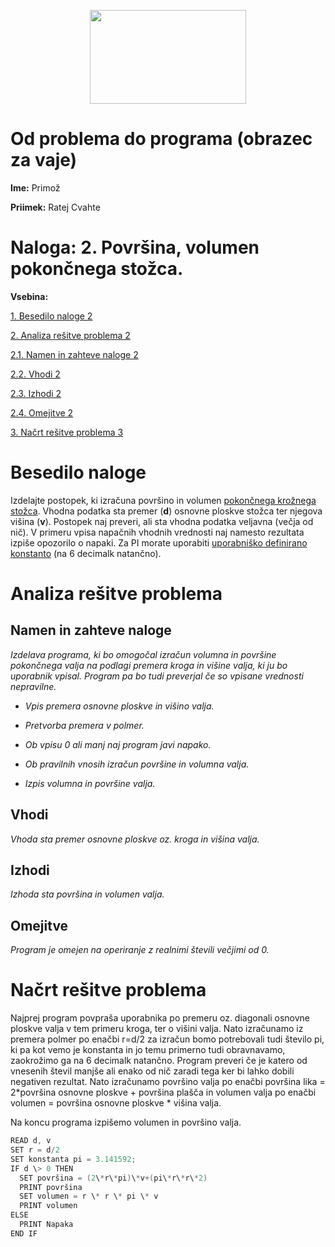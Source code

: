 
<p align="center">
  <img width="250" height="150" src="media/9df5055488fae6703a7a88747656d4ee.png" />
</p>

# Od problema do programa (obrazec za vaje)

**Ime:** Primož

**Priimek:** Ratej Cvahte

# **Naloga:** 2. Površina, volumen pokončnega stožca.

**Vsebina:**

[1. Besedilo naloge 2](#besedilo-naloge)

[2. Analiza rešitve problema 2](#_Toc433211252)

[2.1. Namen in zahteve naloge 2](#_Toc433211253)

[2.2. Vhodi 2](#_Toc433211254)

[2.3. Izhodi 2](#izhodi)

[2.4. Omejitve 2](#omejitve)

[3. Načrt rešitve problema 3](#_Toc433211257)

# Besedilo naloge

Izdelajte postopek, ki izračuna površino in volumen [pokončnega krožnega
stožca](https://sl.wikipedia.org/wiki/Sto%C5%BEec). Vhodna podatka sta premer
(**d**) osnovne ploskve stožca ter njegova višina (**v**). Postopek naj preveri,
ali sta vhodna podatka veljavna (večja od nič). V primeru vpisa napačnih vhodnih
vrednosti naj namesto rezultata izpiše opozorilo o napaki. Za PI morate
uporabiti [uporabniško definirano
konstanto](http://msdn.microsoft.com/en-us/library/e6w8fe1b.aspx) (na 6 decimalk
natančno).

# Analiza rešitve problema

## Namen in zahteve naloge

*Izdelava programa, ki bo omogočal izračun volumna in površine pokončnega valja
na podlagi premera kroga in višine valja, ki ju bo uporabnik vpisal. Program pa
bo tudi preverjal če so vpisane vrednosti nepravilne.*

-   *Vpis premera osnovne ploskve in višino valja.*

-   *Pretvorba premera v polmer.*

-   *Ob vpisu 0 ali manj naj program javi napako.*

-   *Ob pravilnih vnosih izračun površine in volumna valja.*

-   *Izpis volumna in površine valja.*

## Vhodi

*Vhoda sta premer osnovne ploskve oz. kroga in višina valja.*

## Izhodi

*Izhoda sta površina in volumen valja.*

## Omejitve

*Program je omejen na operiranje z realnimi števili večjimi od 0.*

# Načrt rešitve problema

Najprej program povpraša uporabnika po premeru oz. diagonali osnovne ploskve
valja v tem primeru kroga, ter o višini valja. Nato izračunamo iz premera polmer
po enačbi r=d/2 za izračun bomo potrebovali tudi število pi, ki pa kot vemo je
konstanta in jo temu primerno tudi obravnavamo, zaokrožimo ga na 6 decimalk
natančno. Program preveri če je katero od vnesenih števil manjše ali enako od
nič zaradi tega ker bi lahko dobili negativen rezultat. Nato izračunamo površino
valja po enačbi površina lika = 2\*površina osnovne ploskve + površina plašča in
volumen valja po enačbi volumen = površina osnovne ploskve \* višina valja.

Na koncu programa izpišemo volumen in površino valja.
```C
READ d, v
SET r = d/2
SET konstanta pi = 3.141592;
IF d \> 0 THEN
  SET površina = (2\*r\*pi)\*v+(pi\*r\*r\*2)
  PRINT površina
  SET volumen = r \* r \* pi \* v
  PRINT volumen
ELSE
  PRINT Napaka
END IF
```

